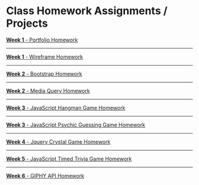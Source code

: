 # Class Homework Assignments / Projects
<a href="https://august-johnson.github.io/week1/portfolio/index.html"><b>Week 1</b> - Portfolio Homework</a> <br />
<hr>
<a href="https://august-johnson.github.io/week1/wireframe/index.html"><b>Week 1</b> - Wireframe Homework</a> <br />
<hr>
<a href="https://august-johnson.github.io/week2/Bootstrap-Portfolio/index.html"><b>Week 2</b> - Bootstrap Homework</a> <br />
<hr>
<a href="https://august-johnson.github.io/week2/Responsive-Portfolio/index.html"><b>Week 2</b> - Media Query Homework</a> <br />
<hr>
<a href="https://august-johnson.github.io/week3/hangman-game/index.html"><b>Week 3</b> - JavaScript Hangman Game Homework</a> <br />
<hr>
<a href="https://august-johnson.github.io/week3/psychic-game/index.html"><b>Week 3</b> - JavaScript Psychic Guessing Game Homework</a> <br />
<hr>
<a href="https://august-johnson.github.io/week4/crystal-game/index.html"><b>Week 4</b> - Jquery Crystal Game Homework</a> <br />
<hr>
<a href="https://august-johnson.github.io/week5/triviagame/index.html"><b>Week 5</b> - JavaScript Timed Trivia Game Homework</a> <br />
<hr>
<a href="https://august-johnson.github.io/week6/GIFtastic/index.html"><b>Week 6</b> - GIPHY API Homework</a> <br />


